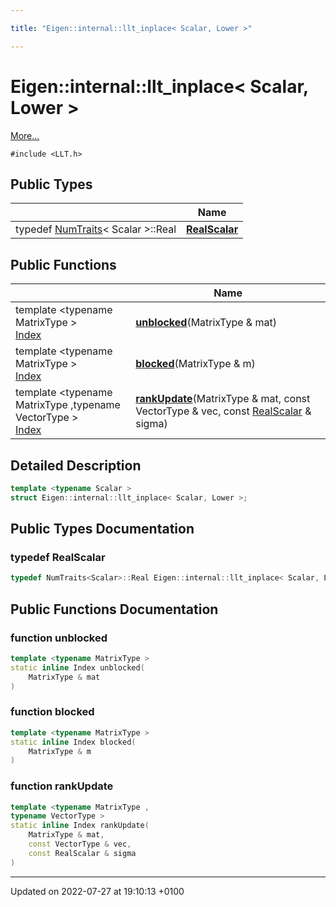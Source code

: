 ```yaml
---

title: "Eigen::internal::llt_inplace< Scalar, Lower >"

---
```


# Eigen::internal::llt_inplace< Scalar, Lower >



 [More...](#detailed-description)


`#include <LLT.h>`

## Public Types

|                | Name           |
| -------------- | -------------- |
| typedef <a href="http://example.org/classes/structeigen_1_1numtraits/">NumTraits</a>< Scalar >::Real | **[RealScalar](http://example.org/classes/structeigen_1_1internal_1_1llt__inplace_3_01scalar_00_01lower_01_4/#typedef-realscalar)**  |

## Public Functions

|                | Name           |
| -------------- | -------------- |
| template <typename MatrixType \> <br><a href="http://example.org/namespaces/namespaceeigen/#typedef-index">Index</a> | **[unblocked](http://example.org/classes/structeigen_1_1internal_1_1llt__inplace_3_01scalar_00_01lower_01_4/#function-unblocked)**(MatrixType & mat) |
| template <typename MatrixType \> <br><a href="http://example.org/namespaces/namespaceeigen/#typedef-index">Index</a> | **[blocked](http://example.org/classes/structeigen_1_1internal_1_1llt__inplace_3_01scalar_00_01lower_01_4/#function-blocked)**(MatrixType & m) |
| template <typename MatrixType ,typename VectorType \> <br><a href="http://example.org/namespaces/namespaceeigen/#typedef-index">Index</a> | **[rankUpdate](http://example.org/classes/structeigen_1_1internal_1_1llt__inplace_3_01scalar_00_01lower_01_4/#function-rankupdate)**(MatrixType & mat, const VectorType & vec, const <a href="http://example.org/classes/structeigen_1_1internal_1_1llt__inplace_3_01scalar_00_01lower_01_4/#typedef-realscalar">RealScalar</a> & sigma) |

## Detailed Description

```cpp
template <typename Scalar >
struct Eigen::internal::llt_inplace< Scalar, Lower >;
```

## Public Types Documentation

### typedef RealScalar

```cpp
typedef NumTraits<Scalar>::Real Eigen::internal::llt_inplace< Scalar, Lower >::RealScalar;
```


## Public Functions Documentation

### function unblocked

```cpp
template <typename MatrixType >
static inline Index unblocked(
    MatrixType & mat
)
```


### function blocked

```cpp
template <typename MatrixType >
static inline Index blocked(
    MatrixType & m
)
```


### function rankUpdate

```cpp
template <typename MatrixType ,
typename VectorType >
static inline Index rankUpdate(
    MatrixType & mat,
    const VectorType & vec,
    const RealScalar & sigma
)
```


-------------------------------

Updated on 2022-07-27 at 19:10:13 +0100